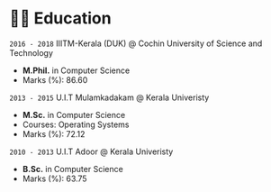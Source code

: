 # 👨‍🎓 Education

`2016 - 2018` IIITM-Kerala (DUK) @ Cochin University of Science and Technology
- **M.Phil.** in Computer Science
- Marks (%): 86.60

`2013 - 2015` U.I.T Mulamkadakam @ Kerala Univeristy
- **M.Sc.** in Computer Science
- Courses: Operating Systems
- Marks (%): 72.12

`2010 - 2013` U.I.T Adoor @ Kerala Univeristy
- **B.Sc.** in Computer Science
- Marks (%): 63.75
